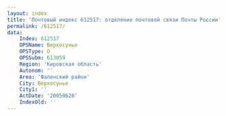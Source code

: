 ```yaml
---
layout: index
title: 'Почтовый индекс 612517: отделение почтовой связи Почты России'
permalink: /612517/
data:
    Index: 612517
    OPSName: Верхосунье
    OPSType: О
    OPSSubm: 613059
    Region: 'Кировская область'
    Autonom: ''
    Area: 'Фаленский район'
    City: Верхосунье
    City1: ''
    ActDate: '20050628'
    IndexOld: ''
---
```

